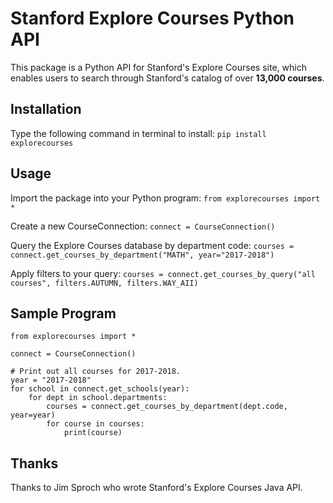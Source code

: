 # Stanford Explore Courses Python API #

This package is a Python API for Stanford's Explore Courses site, which enables users to search through Stanford's catalog of over **13,000 courses**.

## Installation ##
Type the following command in terminal to install:
`pip install explorecourses`

## Usage ##
Import the package into your Python program:
`from explorecourses import *`

Create a new CourseConnection:
`connect = CourseConnection()`

Query the Explore Courses database by department code:
`courses = connect.get_courses_by_department("MATH", year="2017-2018")`

Apply filters to your query:
`courses = connect.get_courses_by_query("all courses", filters.AUTUMN, filters.WAY_AII)`

## Sample Program ##
```
from explorecourses import *

connect = CourseConnection()

# Print out all courses for 2017-2018.
year = "2017-2018"
for school in connect.get_schools(year):
    for dept in school.departments:
        courses = connect.get_courses_by_department(dept.code, year=year)
        for course in courses:
            print(course)

```


## Thanks ##
Thanks to Jim Sproch who wrote Stanford's Explore Courses Java API.
